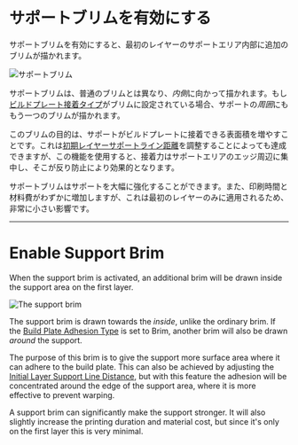サポートブリムを有効にする
====
サポートブリムを有効にすると、最初のレイヤーのサポートエリア内部に追加のブリムが描かれます。

![サポートブリム](../images/support_brim_4mm.png)

サポートブリムは、普通のブリムとは異なり、*内側*に向かって描かれます。もし[ビルドプレート接着タイプ](../platform_adhesion/adhesion_type.md)がブリムに設定されている場合、サポートの*周囲*にももう一つのブリムが描かれます。

このブリムの目的は、サポートがビルドプレートに接着できる表面積を増やすことです。これは[初期レイヤーサポートライン距離](../support/support_initial_layer_line_distance.md)を調整することによっても達成できますが、この機能を使用すると、接着力はサポートエリアのエッジ周辺に集中し、そこが反り防止により効果的となります。

サポートブリムはサポートを大幅に強化することができます。また、印刷時間と材料費がわずかに増加しますが、これは最初のレイヤーのみに適用されるため、非常に小さい影響です。

---

Enable Support Brim
====
When the support brim is activated, an additional brim will be drawn inside the support area on the first layer.

![The support brim](../images/support_brim_4mm.png)

The support brim is drawn towards the *inside*, unlike the ordinary brim. If the [Build Plate Adhesion Type](../platform_adhesion/adhesion_type.md) is set to Brim, another brim will also be drawn *around* the support.

The purpose of this brim is to give the support more surface area where it can adhere to the build plate. This can also be achieved by adjusting the [Initial Layer Support Line Distance](../support/support_initial_layer_line_distance.md), but with this feature the adhesion will be concentrated around the edge of the support area, where it is more effective to prevent warping.

A support brim can significantly make the support stronger. It will also slightly increase the printing duration and material cost, but since it's only on the first layer this is very minimal. 
